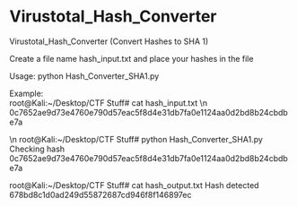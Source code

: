 # Virustotal_Hash_Converter
Virustotal_Hash_Converter (Convert Hashes to SHA  1)

Create a file name hash_input.txt and place your hashes in the file

Usage:
python Hash_Converter_SHA1.py

Example:         
root@Kali:~/Desktop/CTF Stuff# cat hash_input.txt 
\n 0c7652ae9d73e4760e790d57eac5f8d4e31db7fa0e1124aa0d2bd8b24cbdbe7a

\n root@Kali:~/Desktop/CTF Stuff# python Hash_Converter_SHA1.py 
Checking hash 0c7652ae9d73e4760e790d57eac5f8d4e31db7fa0e1124aa0d2bd8b24cbdbe7a

root@Kali:~/Desktop/CTF Stuff# cat hash_output.txt 
Hash detected 
678bd8c1d0ad249d55872687cd946f8f146897ec

